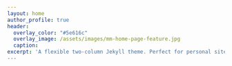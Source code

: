 ```yaml
---
layout: home
author_profile: true
header:
  overlay_color: "#5e616c"
  overlay_image: /assets/images/mm-home-page-feature.jpg
  caption:
excerpt: 'A flexible two-column Jekyll theme. Perfect for personal sites, blogs, and portfolios hosted on GitHub or your own server.
---
```

